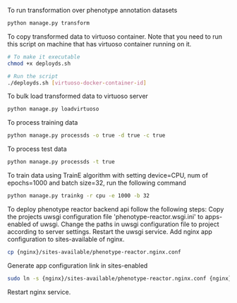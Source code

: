To run transformation over phenotype annotation datasets
```sh
python manage.py transform
```
To copy transformed data to virtuoso container. Note that you need to run this script on machine that has virtuoso container running on it.
```sh
# To make it executable
chmod +x deployds.sh

# Run the script
./deployds.sh [virtuoso-docker-container-id] 
```
To bulk load transformed data to virtuoso server
```sh
python manage.py loadvirtuoso
```
To process training data
```sh
python manage.py processds -o true -d true -c true
```
To process test data
```sh
python manage.py processds -t true
```
To train data using TrainE algorithm with setting  device=CPU, num of epochs=1000 and batch size=32, run the following command
```sh
python manage.py trainkg -r cpu -e 1000 -b 32
```

To deploy phenotype reactor backend api follow the following steps:
Copy the projects uwsgi configuration file 'phenotype-reactor.wsgi.ini' to apps-enabled of uwsgi.
Change the paths in uwsgi configuration file to project according to server settings.
Restart the uwsgi service. 
Add nginx app configuration to sites-available of nginx.
```sh
cp {nginx}/sites-available/phenotype-reactor.nginx.conf
```
Generate app configuration link in sites-enabled
```sh
sudo ln -s {nginx}/sites-available/phenotype-reactor.nginx.conf {nginx}/etc/nginx/sites-enabled
```
Restart nginx service.